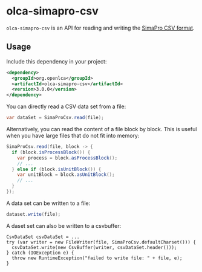 # olca-simapro-csv

`olca-simapro-csv` is an API for reading and writing the [SimaPro CSV format](./format.md).

## Usage

Include this dependency in your project:

```xml
<dependency>
  <groupId>org.openlca</groupId>
  <artifactId>olca-simapro-csv</artifactId>
  <version>3.0.0</version>
</dependency>
```

You can directly read a CSV data set from a file:

```java
var dataSet = SimaProCsv.read(file);
```

Alternatively, you can read the content of a file block by block. This is useful
when you have large files that do not fit into memory:

```java
SimaProCsv.read(file, block -> {
  if (block.isProcessBlock()) {
    var process = block.asProcessBlock();
    // ...
  } else if (block.isUnitBlock()) {
    var unitBlock = block.asUnitBlock();
    // ...
  }
});
```

A data set can be written to a file:

```java
dataset.write(file);
```

A daset set can also be written to a csvbuffer:

```
CsvDataSet csvDataSet = ...
try (var writer = new FileWriter(file, SimaProCsv.defaultCharset())) {
  csvDataSet.write(new CsvBuffer(writer, csvDataSet.header()));
} catch (IOException e) {
  throw new RuntimeException("failed to write file: " + file, e);
}
```
